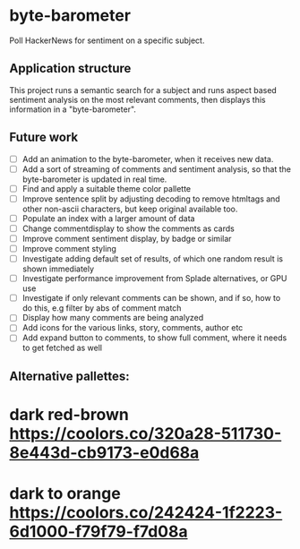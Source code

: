 # byte-barometer

Poll HackerNews for sentiment on a specific subject.

## Application structure

This project runs a semantic search for a subject and runs aspect based sentiment analysis on the most relevant comments, then displays this information in a "byte-barometer".

## Future work

- [ ] Add an animation to the byte-barometer, when it receives new data.
- [ ] Add a sort of streaming of comments and sentiment analysis, so that the byte-barometer is updated in real time.
- [ ] Find and apply a suitable theme color pallette
- [ ] Improve sentence split by adjusting decoding to remove htmltags and other non-ascii characters, but keep original available too.
- [ ] Populate an index with a larger amount of data
- [ ] Change commentdisplay to show the comments as cards
- [ ] Improve comment sentiment display, by badge or similar
- [ ] Improve comment styling
- [ ] Investigate adding default set of results, of which one random result is shown immediately
- [ ] Investigate performance improvement from Splade alternatives, or GPU use
- [ ] Investigate if only relevant comments can be shown, and if so, how to do this, e.g filter by abs of comment match
- [ ] Display how many comments are being analyzed
- [ ] Add icons for the various links, story, comments, author etc
- [ ] Add expand button to comments, to show full comment, where it needs to get fetched as well

## Alternative pallettes:

# dark red-brown https://coolors.co/320a28-511730-8e443d-cb9173-e0d68a

# dark to orange https://coolors.co/242424-1f2223-6d1000-f79f79-f7d08a
